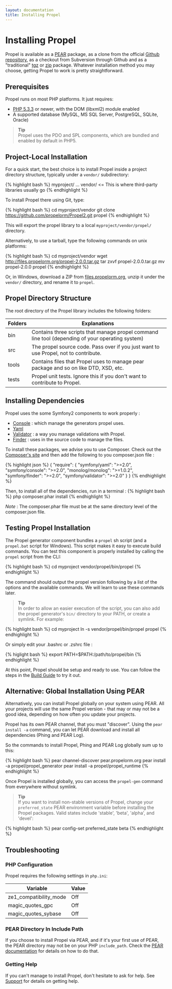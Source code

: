 ```yaml
---
layout: documentation
title: Installing Propel
---
```


# Installing Propel #

Propel is available as a [PEAR](http://pear.php.net/manual/en/installation.getting.php) package, as a clone from the official [Github repository](http://github.com/propelorm/Propel2), as a checkout from Subversion through Github and as a "traditional" [tgz](https://github.com/propelorm/Propel2/tarball/master) or [zip](https://github.com/propelorm/Propel/zipball/master) package. Whatever installation method you may choose, getting Propel to work is pretty straightforward.

## Prerequisites ##

Propel runs on most PHP platforms. It just requires:

* [PHP 5.3.3](http://www.php.net/) or newer, with the DOM (libxml2) module enabled
* A supported database (MySQL, MS SQL Server, PostgreSQL, SQLite, Oracle)

>**Tip**<br />Propel uses the PDO and SPL components, which are bundled and enabled by default in PHP5.

## Project-Local Installation ##

For a quick start, the best choice is to install Propel inside a project directory structure, typically under a `vendor/` subdirectory:

{% highlight bash %}
myproject/
  ...
  vendor/ <= This is where third-party libraries usually go
{% endhighlight %}

To install Propel there using Git, type:

{% highlight bash %}
cd myproject/vendor
git clone https://github.com/propelorm/Propel2.git propel
{% endhighlight %}

This will export the propel library to a local `myproject/vendor/propel/` directory.

Alternatively, to use a tarball, type the following commands on unix platforms:

{% highlight bash %}
cd myproject/vendor
wget http://files.propelorm.org/propel-2.0.0.tar.gz
tar zxvf propel-2.0.0.tar.gz
mv propel-2.0.0 propel
{% endhighlight %}

Or, in Windows, download a ZIP from [files.propelorm.org](http://files.propelorm.org), unzip it under the `vendor/` directory, and rename it to `propel`.

## Propel Directory Structure ##

The root directory of the Propel library includes the following folders:

|Folders        |Explanations
|---------------|----------------------------------------------------------------------
|bin            |Contains three scripts that manage propel command line tool (depending of your operating system)
|src            |The propel source code. Pass over if you just want to use Propel, not to contribute.
|tools          |Contains files that Propel uses to manage pear package and so on like DTD, XSD, etc.
|tests          |Propel unit tests. Ignore this if you don't want to contribute to Propel.

## Installing Dependencies ##

Propel uses the some Symfony2 components to work properly :

- [Console](https://github.com/symfony/Console) : which manage the generators propel uses.
- [Yaml](https://github.com/symfony/Yaml)
- [Validator](https://github.com/symfony/Validator) : a way you manage validations with Propel.
- [Finder](https://github.com/symfony/Finder) : uses in the source code to manage the files.

To install these packages, we advise you to use Composer. Check out the [Composer's site](https://getcomposer.org) and then add the following to you composer.json file :

{% highlight json %}
{
    "require": {
        "symfony/yaml": ">=2.0",
        "symfony/console": ">=2.0",
        "monolog/monolog": ">=1.0.2",
        "symfony/finder": ">=2.0",
        "symfony/validator": ">=2.0"
    }
}
{% endhighlight %}

Then, to install all of the dependencies, run in a terminal :
{% highlight bash %}
php composer.phar install
{% endhighlight %}

_Note_ : The composer.phar file must be at the same directory level of the composer.json file.

## Testing Propel Installation ##

The Propel generator component bundles a `propel` sh script (and a `propel.bat` script for Windows). This script makes it easy to execute build commands. You can test this component is properly installed by calling the `propel` script from the CLI:

{% highlight bash %}
cd myproject
vendor/propel/bin/propel
{% endhighlight %}

The command should output the propel version following by a list of the options and the available commands. We will learn to use these commands later.

>**Tip**<br />In order to allow an easier execution of the script, you can also add the propel generator's `bin/` directory to your PATH, or create a symlink. For example:

{% highlight bash %}
cd myproject
ln -s vendor/propel/bin/propel propel
{% endhighlight %}

Or simply edit your .bashrc or .zshrc file : 

{% higlight bash %}
export PATH=$PATH:/path/to/propel/bin
{% endhighlight %}

At this point, Propel should be setup and ready to use. You can follow the steps in the [Build Guide](02-buildtime.html) to try it out.

## Alternative: Global Installation Using PEAR ##

Alternatively, you can install Propel globally on your system using PEAR. All your projects will use the same Propel version - that may or may not be a good idea, depending on how often you update your projects.

Propel has its own PEAR channel, that you must "discover". Using the `pear install -a` command, you can let PEAR download and install all dependencies (Phing and PEAR Log).

So the commands to install Propel, Phing and PEAR Log globally sum up to this:

{% highlight bash %}
pear channel-discover pear.propelorm.org
pear install -a propel/propel_generator
pear install -a propel/propel_runtime
{% endhighlight %}

Once Propel is installed globally, you can access the `propel-gen` command from everywhere without symlink.

>**Tip**<br />If you want to install non-stable versions of Propel, change your `preferred_state` PEAR environment variable before installing the Propel packages. Valid states include 'stable', 'beta', 'alpha', and 'devel':

{% highlight bash %}
pear config-set preferred_state beta
{% endhighlight %}

## Troubleshooting ##

### PHP Configuration ###

Propel requires the following settings in `php.ini`:

|Variable               |Value
|-----------------------|-----
|ze1_compatibility_mode |Off
|magic_quotes_gpc       |Off
|magic_quotes_sybase    |Off

### PEAR Directory In Include Path ###

If you choose to install Propel via PEAR, and if it's your first use of PEAR, the PEAR directory may not be on your PHP `include_path`. Check the [PEAR documentation](http://pear.php.net/manual/en/installation.checking.php) for details on how to do that.

### Getting Help ###

If you can't manage to install Propel, don't hesitate to ask for help. See [Support](../support) for details on getting help.
